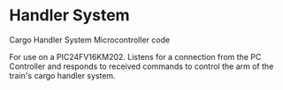 # Handler System

Cargo Handler System Microcontroller code

For use on a PIC24FV16KM202. Listens for a connection from the PC Controller and responds to received commands to control the arm of the train's cargo handler system.